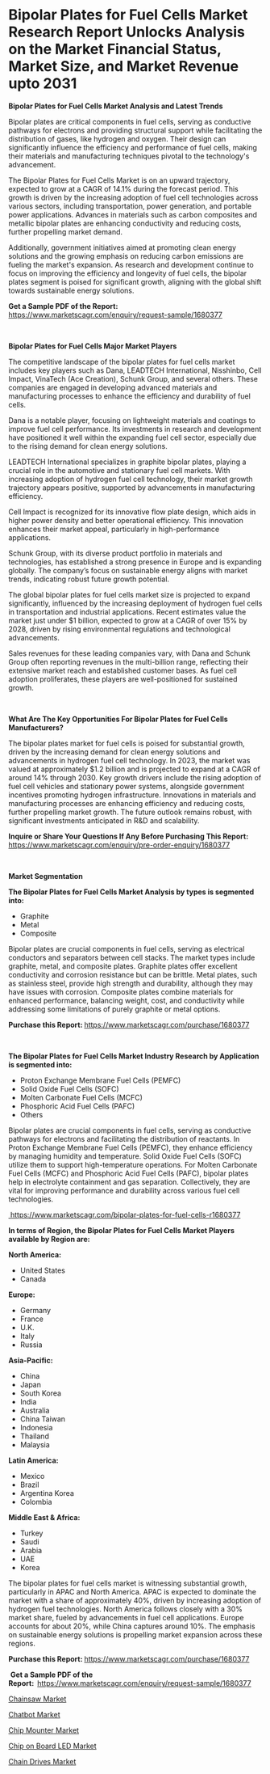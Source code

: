 <p><h1>Bipolar Plates for Fuel Cells Market Research Report Unlocks Analysis on the Market Financial Status, Market Size, and Market Revenue upto 2031</h1></p><p><strong>Bipolar Plates for Fuel Cells Market Analysis and Latest Trends</strong></p>
<p><p>Bipolar plates are critical components in fuel cells, serving as conductive pathways for electrons and providing structural support while facilitating the distribution of gases, like hydrogen and oxygen. Their design can significantly influence the efficiency and performance of fuel cells, making their materials and manufacturing techniques pivotal to the technology's advancement. </p><p>The Bipolar Plates for Fuel Cells Market is on an upward trajectory, expected to grow at a CAGR of 14.1% during the forecast period. This growth is driven by the increasing adoption of fuel cell technologies across various sectors, including transportation, power generation, and portable power applications. Advances in materials such as carbon composites and metallic bipolar plates are enhancing conductivity and reducing costs, further propelling market demand. </p><p>Additionally, government initiatives aimed at promoting clean energy solutions and the growing emphasis on reducing carbon emissions are fueling the market's expansion. As research and development continue to focus on improving the efficiency and longevity of fuel cells, the bipolar plates segment is poised for significant growth, aligning with the global shift towards sustainable energy solutions.</p></p>
<p><strong>Get a Sample PDF of the Report:&nbsp;</strong> <a href="https://www.marketscagr.com/enquiry/request-sample/1680377?utm_campaign=1869&utm_medium=2&utm_source=Github&utm_content=ia&utm_term=16122024&utm_id=bipolar-plates-for-fuel-cells">https://www.marketscagr.com/enquiry/request-sample/1680377</a></p>
<p>&nbsp;</p>
<p><strong>Bipolar Plates for Fuel Cells Major Market Players</strong></p>
<p><p>The competitive landscape of the bipolar plates for fuel cells market includes key players such as Dana, LEADTECH International, Nisshinbo, Cell Impact, VinaTech (Ace Creation), Schunk Group, and several others. These companies are engaged in developing advanced materials and manufacturing processes to enhance the efficiency and durability of fuel cells.</p><p>Dana is a notable player, focusing on lightweight materials and coatings to improve fuel cell performance. Its investments in research and development have positioned it well within the expanding fuel cell sector, especially due to the rising demand for clean energy solutions.</p><p>LEADTECH International specializes in graphite bipolar plates, playing a crucial role in the automotive and stationary fuel cell markets. With increasing adoption of hydrogen fuel cell technology, their market growth trajectory appears positive, supported by advancements in manufacturing efficiency.</p><p>Cell Impact is recognized for its innovative flow plate design, which aids in higher power density and better operational efficiency. This innovation enhances their market appeal, particularly in high-performance applications.</p><p>Schunk Group, with its diverse product portfolio in materials and technologies, has established a strong presence in Europe and is expanding globally. The company’s focus on sustainable energy aligns with market trends, indicating robust future growth potential.</p><p>The global bipolar plates for fuel cells market size is projected to expand significantly, influenced by the increasing deployment of hydrogen fuel cells in transportation and industrial applications. Recent estimates value the market just under $1 billion, expected to grow at a CAGR of over 15% by 2028, driven by rising environmental regulations and technological advancements.</p><p>Sales revenues for these leading companies vary, with Dana and Schunk Group often reporting revenues in the multi-billion range, reflecting their extensive market reach and established customer bases. As fuel cell adoption proliferates, these players are well-positioned for sustained growth.</p></p>
<p>&nbsp;</p>
<p><strong>What Are The Key Opportunities For Bipolar Plates for Fuel Cells Manufacturers?</strong></p>
<p><p>The bipolar plates market for fuel cells is poised for substantial growth, driven by the increasing demand for clean energy solutions and advancements in hydrogen fuel cell technology. In 2023, the market was valued at approximately $1.2 billion and is projected to expand at a CAGR of around 14% through 2030. Key growth drivers include the rising adoption of fuel cell vehicles and stationary power systems, alongside government incentives promoting hydrogen infrastructure. Innovations in materials and manufacturing processes are enhancing efficiency and reducing costs, further propelling market growth. The future outlook remains robust, with significant investments anticipated in R&D and scalability.</p></p>
<p><strong>Inquire or Share Your Questions If Any Before Purchasing This Report:</strong> <a href="https://www.marketscagr.com/enquiry/pre-order-enquiry/1680377?utm_campaign=1869&utm_medium=2&utm_source=Github&utm_content=ia&utm_term=16122024&utm_id=bipolar-plates-for-fuel-cells">https://www.marketscagr.com/enquiry/pre-order-enquiry/1680377</a></p>
<p>&nbsp;</p>
<p><strong>Market Segmentation</strong></p>
<p><strong>The Bipolar Plates for Fuel Cells Market Analysis by types is segmented into:</strong></p>
<p><ul><li>Graphite</li><li>Metal</li><li>Composite</li></ul></p>
<p><p>Bipolar plates are crucial components in fuel cells, serving as electrical conductors and separators between cell stacks. The market types include graphite, metal, and composite plates. Graphite plates offer excellent conductivity and corrosion resistance but can be brittle. Metal plates, such as stainless steel, provide high strength and durability, although they may have issues with corrosion. Composite plates combine materials for enhanced performance, balancing weight, cost, and conductivity while addressing some limitations of purely graphite or metal options.</p></p>
<p><strong>Purchase this Report:&nbsp;</strong><a href="https://www.marketscagr.com/purchase/1680377?utm_campaign=1869&utm_medium=2&utm_source=Github&utm_content=ia&utm_term=16122024&utm_id=bipolar-plates-for-fuel-cells">https://www.marketscagr.com/purchase/1680377</a></p>
<p>&nbsp;</p>
<p><strong>The Bipolar Plates for Fuel Cells Market Industry Research by Application is segmented into:</strong></p>
<p><ul><li>Proton Exchange Membrane Fuel Cells (PEMFC)</li><li>Solid Oxide Fuel Cells (SOFC)</li><li>Molten Carbonate Fuel Cells (MCFC)</li><li>Phosphoric Acid Fuel Cells (PAFC)</li><li>Others</li></ul></p>
<p><p>Bipolar plates are crucial components in fuel cells, serving as conductive pathways for electrons and facilitating the distribution of reactants. In Proton Exchange Membrane Fuel Cells (PEMFC), they enhance efficiency by managing humidity and temperature. Solid Oxide Fuel Cells (SOFC) utilize them to support high-temperature operations. For Molten Carbonate Fuel Cells (MCFC) and Phosphoric Acid Fuel Cells (PAFC), bipolar plates help in electrolyte containment and gas separation. Collectively, they are vital for improving performance and durability across various fuel cell technologies.</p></p>
<p><a href="https://www.marketscagr.com/bipolar-plates-for-fuel-cells-r1680377?utm_campaign=1869&utm_medium=2&utm_source=Github&utm_content=ia&utm_term=16122024&utm_id=bipolar-plates-for-fuel-cells">&nbsp;https://www.marketscagr.com/bipolar-plates-for-fuel-cells-r1680377</a></p>
<p><strong>In terms of Region, the Bipolar Plates for Fuel Cells Market Players available by Region are:</strong></p>
<p>
    <p> <strong> North America: </strong>
        <ul>
            <li>United States</li>
            <li>Canada</li>
        </ul>
        </p> 
    <p> <strong> Europe: </strong>
        <ul>
            <li>Germany</li>
            <li>France</li>
            <li>U.K.</li>
            <li>Italy</li>
            <li>Russia</li>
        </ul>
        </p> 
    <p> <strong> Asia-Pacific: </strong>
        <ul>
            <li>China</li>
            <li>Japan</li>
            <li>South Korea</li>
            <li>India</li>
            <li>Australia</li>
            <li>China Taiwan</li>
            <li>Indonesia</li>
            <li>Thailand</li>
            <li>Malaysia</li>
        </ul>
        </p> 
    <p> <strong> Latin America: </strong>
        <ul>
            <li>Mexico</li>
            <li>Brazil</li>
            <li>Argentina Korea</li>
            <li>Colombia</li>
        </ul>
        </p> 
    <p> <strong> Middle East & Africa: </strong>
        <ul>
            <li>Turkey</li>
            <li>Saudi</li>
            <li>Arabia</li>
            <li>UAE</li>
            <li>Korea</li>
        </ul>
    </p>
    </p>
<p><p>The bipolar plates for fuel cells market is witnessing substantial growth, particularly in APAC and North America. APAC is expected to dominate the market with a share of approximately 40%, driven by increasing adoption of hydrogen fuel technologies. North America follows closely with a 30% market share, fueled by advancements in fuel cell applications. Europe accounts for about 20%, while China captures around 10%. The emphasis on sustainable energy solutions is propelling market expansion across these regions.</p></p>
<p><strong>Purchase this Report: </strong><a href="https://www.marketscagr.com/purchase/1680377?utm_campaign=1869&utm_medium=2&utm_source=Github&utm_content=ia&utm_term=16122024&utm_id=bipolar-plates-for-fuel-cells">https://www.marketscagr.com/purchase/1680377</a></p>
<p>&nbsp;<strong>Get a Sample PDF of the Report:&nbsp;&nbsp;</strong><a href="https://www.marketscagr.com/enquiry/request-sample/1680377?utm_campaign=1869&utm_medium=2&utm_source=Github&utm_content=ia&utm_term=16122024&utm_id=bipolar-plates-for-fuel-cells">https://www.marketscagr.com/enquiry/request-sample/1680377</a></p>
<p><strong></strong></p>
<p><p><a href="https://www.linkedin.com/pulse/comprehensive-report-chainsaw-market-types-applications-erdde?utm_campaign=1869&utm_medium=2&utm_source=Github&utm_content=ia&utm_term=16122024&utm_id=bipolar-plates-for-fuel-cells">Chainsaw Market</a></p><p><a href="https://www.linkedin.com/pulse/analysis-forecast-growing-demand-chatbot-market-cagr-103-vltxe?utm_campaign=1869&utm_medium=2&utm_source=Github&utm_content=ia&utm_term=16122024&utm_id=bipolar-plates-for-fuel-cells">Chatbot Market</a></p><p><a href="https://www.linkedin.com/pulse/chip-mounter-market-opportunities-emerging-global-trends-attde?utm_campaign=1869&utm_medium=2&utm_source=Github&utm_content=ia&utm_term=16122024&utm_id=bipolar-plates-for-fuel-cells">Chip Mounter Market</a></p><p><a href="https://www.linkedin.com/pulse/growth-segmentation-127-cagr-forecast-chip-board-led-market-8mfmc?utm_campaign=1869&utm_medium=2&utm_source=Github&utm_content=ia&utm_term=16122024&utm_id=bipolar-plates-for-fuel-cells">Chip on Board LED Market</a></p><p><a href="https://www.linkedin.com/pulse/chain-drives-market-metrics-like-size-growth-share-measured-fxj1c?utm_campaign=1869&utm_medium=2&utm_source=Github&utm_content=ia&utm_term=16122024&utm_id=bipolar-plates-for-fuel-cells">Chain Drives Market</a></p></p>